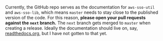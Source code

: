 Currently, the GitHub repo serves as the documentation for `aws-sso-util` and `aws-sso-lib`, which means `master` needs to stay close to the published version of the code.
For this reason, **please open your pull requests against the `next` branch.**
The `next` branch gets merged to `master` when creating a release.
Ideally the documentation should live on, say, [readthedocs.org](https://readthedocs.org/), but I have not gotten to that yet.
